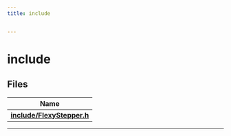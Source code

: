 ```yaml
---
title: include


---
```


# include






## Files

| Name           |
| -------------- |
| **[include/FlexyStepper.h](https://github.com/devel0/iot-flexy-stepper/tree/main/data/api/Files/_flexy_stepper_8h.md#file-flexystepper.h)**  |




















-------------------------------


